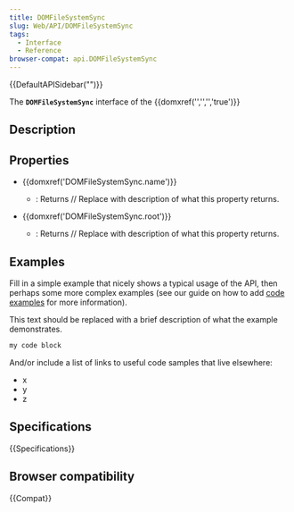 ```yaml
---
title: DOMFileSystemSync
slug: Web/API/DOMFileSystemSync
tags:
  - Interface
  - Reference
browser-compat: api.DOMFileSystemSync
---
```

{{DefaultAPISidebar("")}}

The **`DOMFileSystemSync`** interface of the {{domxref('','','','true')}} 

## Description

 

## Properties

- {{domxref('DOMFileSystemSync.name')}}
  - : Returns // Replace with description of what this property returns.

- {{domxref('DOMFileSystemSync.root')}}
  - : Returns // Replace with description of what this property returns.





## Examples

Fill in a simple example that nicely shows a typical usage of the API, then perhaps some more complex examples (see our guide on how to add [code examples](/en-US/docs/MDN/Contribute/Structures/Code_examples) for more information).

This text should be replaced with a brief description of what the example demonstrates.

```js
my code block
```

And/or include a list of links to useful code samples that live elsewhere:

*   x
*   y
*   z

## Specifications

{{Specifications}}

## Browser compatibility

{{Compat}}

